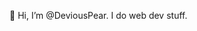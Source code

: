 👋 Hi, I’m @DeviousPear.
I do web dev stuff.
<!---
DeviousPear/DeviousPear is a ✨ special ✨ repository because its `README.md` (this file) appears on your GitHub profile.
You can click the Preview link to take a look at your changes.
--->
